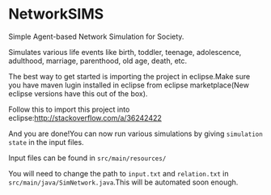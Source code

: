 # NetworkSIMS
Simple Agent-based Network Simulation for Society.

Simulates various life events like birth, toddler, teenage, adolescence, adulthood, marriage, parenthood, old age, death, etc.

The best way to get started is importing the project in eclipse.Make sure you have maven lugin installed in eclipse from eclipse marketplace(New eclipse versions have this out of the box).

Follow this to import this project into eclipse:http://stackoverflow.com/a/36242422

And you are done!You can now run various simulations by giving `simulation state` in the input files.

Input files can be found in  `src/main/resources/`

You will need to change the path to `input.txt` and `relation.txt` in `src/main/java/SimNetwork.java`.This will be automated soon enough.
